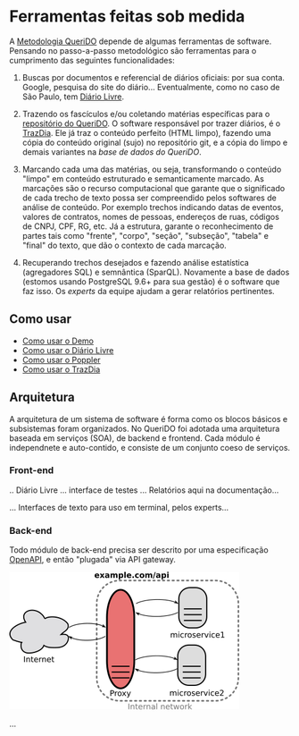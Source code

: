 # Ferramentas feitas sob medida

A [Metodologia QueriDO](curadorias.md) depende de algumas ferramentas de software. Pensando no passo-a-passo metodológico são ferramentas para o cumprimento das seguintes funcionalidades:

1. Buscas por documentos e referencial de diários oficiais: por sua conta. Google, pesquisa do site do diário... Eventualmente, como no caso de São Paulo, tem [Diário Livre](http://devcolab.each.usp.br/do/).

2. Trazendo os fascículos e/ou coletando matérias específicas para o [repositório do QueriDO](https://github.com/okfn-brasil/queriDO/tree/master/content). O software responsável por trazer diários, é o [TrazDia](https://github.com/okfn-brasil/trazdia). Ele já traz o conteúdo perfeito (HTML limpo), fazendo uma cópia do conteúdo original (sujo) no repositório git, e a cópia do limpo e demais variantes na *base de dados do QueriDO*.

3. Marcando cada uma das matérias, ou seja, transformando o conteúdo "limpo" em conteúdo estruturado e semanticamente marcado. As marcações são o recurso computacional que garante que o significado de cada trecho de texto possa ser compreendido pelos softwares de análise de conteúdo. Por exemplo trechos indicando datas de eventos, valores de contratos, nomes de pessoas, endereços de ruas, códigos de CNPJ, CPF, RG, etc. Já a estrutura, garante o reconhecimento de partes tais como "frente", "corpo", "seção", "subseção", "tabela" e "final" do texto, que dão o contexto de cada marcação.

4. Recuperando trechos desejados e fazendo análise estatística (agregadores SQL) e semnântica (SparQL). Novamente a base de dados (estomos usando PostgreSQL 9.6+ para sua gestão) é o software que faz isso. Os *experts*  da equipe ajudam a gerar relatórios pertinentes.

## Como usar

* [Como usar o Demo](demo-uso.md)
* [Como usar o Diário Livre](diarioLivre-uso.md)
* [Como usar o Poppler](poppler-uso.md)
* [Como usar o TrazDia](trazdia-uso.md)

## Arquitetura

A arquitetura de um sistema de software é forma como os blocos básicos e subsistemas foram organizados.
No QueriDO foi adotada uma arquitetura baseada em serviços (SOA), de backend e frontend. Cada módulo é independnete e auto-contido, e consiste de um conjunto coeso de serviços.

### Front-end

.. Diário Livre ... interface de testes ...  Relatórios aqui na documentação...

... Interfaces de texto para uso em terminal, pelos experts...

### Back-end

Todo módulo de back-end precisa ser descrito por uma especificação [OpenAPI](http://openapis.org), e então "plugada" via API gateway.

![](assets/Reverse_proxy2.svg.png)

...
